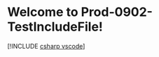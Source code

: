 # Welcome to Prod-0902-TestIncludeFile!

[!INCLUDE [csharp vscode](~/includes/bot-service-debug-bot/csharp-vscode.md)]
[<test>](https://op-dhs-prod-inspector.azurewebsites.net/Home/MonikerRangeList)
